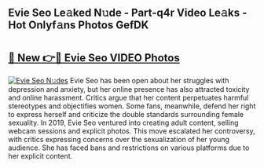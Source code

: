 ## Evie Seo Le𝚊ked N𝚞de - Part-q4r Video Le𝚊ks - Hot Onlyf𝚊ns Photos GefDK

# <h2><a href="http://ac32428.deff.icu/?id=Evie+Seo">🔗 New 👉🔴 Evie Seo VIDEO Photos</a></h2>

[![Evie Seo N𝚞des](https://i.imgur.com/rIISA9y.gif)](http://ac32428.deff.icu/?id=Evie+Seo)
Evie Seo has been open about her struggles with depression and anxiety, but her online presence has also attracted toxicity and online harassment. Critics argue that her content perpetuates harmful stereotypes and objectifies women. Some fans, meanwhile, defend her right to express herself and criticize the double standards surrounding female sexuality. In 2019, Evie Seo ventured into creating adult content, selling webcam sessions and explicit photos. This move escalated her controversy, with critics expressing concerns over the sexualization of her young audience. She has faced bans and restrictions on various platforms due to her explicit content.
